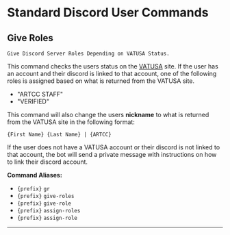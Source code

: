 # Standard Discord User Commands
## Give Roles
`Give Discord Server Roles Depending on VATUSA Status.`

This command checks the users status on the [VATUSA](https://www.vatusa.net/) site. If the user has an account and their discord is linked to that account, one of the following roles is assigned based on what is returned from the VATUSA site.
* "ARTCC STAFF"
* "VERIFIED"

This command will also change the users **nickname** to what is returned from the VATUSA site in the following format:

`{First Name} {Last Name} | {ARTCC}`

If the user does not have a VATUSA account or their discord is not linked to that account, the bot will send a private message with instructions on how to link their discord account.

**Command Aliases:**
* `{prefix}` `gr`
* `{prefix}` `give-roles`
* `{prefix}` `give-role`
* `{prefix}` `assign-roles`
* `{prefix}` `assign-role`

---
